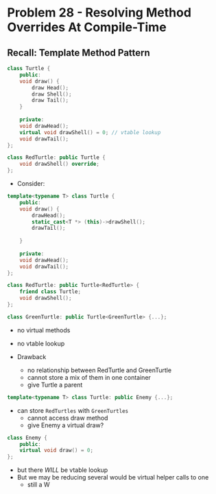 # Problem 28 - Resolving Method Overrides At Compile-Time

## Recall: Template Method Pattern

```cpp
class Turtle {
    public:
    void draw() {
        draw Head();
        draw Shell();
        draw Tail();
    }
    
    private:
    void drawHead();
    virtual void drawShell() = 0; // vtable lookup
    void drawTail();
};

class RedTurtle: public Turtle {
    void drawShell() override;
};
```

- Consider:

```cpp
template<typename T> class Turtle {
    public:
    void draw() {
        drawHead();
        static_cast<T *> (this)->drawShell();
        drawTail();
        
    }
    
    private:
    void drawHead();
    void drawTail();
};

class RedTurtle: public Turtle<RedTurtle> {
    friend class Turtle;
    void drawShell();
};

class GreenTurtle: public Turtle<GreenTurtle> {...};
```

- no virtual methods

- no vtable lookup

- Drawback

  - no relationship between RedTurtle and GreenTurtle
  - cannot store a mix of them in one container
  - give Turtle a parent

```cpp
template<typename T> class Turtle: public Enemy {...};
```

- can store `RedTurtles` with `GreenTurtles`
  - cannot access draw method
  - give Enemy a virtual draw?

```cpp
class Enemy {
    public:
    virtual void draw() = 0;
};
```

- but there _WILL_ be vtable lookup
- But we may be reducing several would be virtual helper calls to one
  - still a W